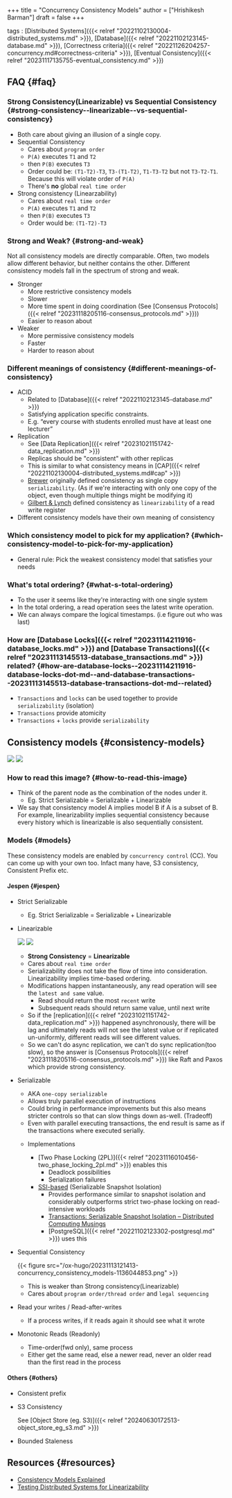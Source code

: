+++
title = "Concurrency Consistency Models"
author = ["Hrishikesh Barman"]
draft = false
+++

tags
: [Distributed Systems]({{< relref "20221102130004-distributed_systems.md" >}}), [Database]({{< relref "20221102123145-database.md" >}}), [Correctness criteria]({{< relref "20221126204257-concurrency.md#correctness-criteria" >}}), [Eventual Consistency]({{< relref "20231117135755-eventual_consistency.md" >}})


## FAQ {#faq}


### Strong Consistency(Linearizable) vs Sequential Consistency {#strong-consistency--linearizable--vs-sequential-consistency}

-   Both care about giving an illusion of a single copy.
-   Sequential Consistency
    -   Cares about `program order`
    -   `P(A)` executes `T1` and `T2`
    -   then `P(B)` executes `T3`
    -   Order could be: `(T1-T2)-T3`, `T3-(T1-T2)`, `T1-T3-T2` but not `T3-T2-T1`. Because this will violate order of `P(A)`
    -   There's **no** global `real time order`
-   Strong consistency (Linearzability)
    -   Cares about `real time order`
    -   `P(A)` executes `T1` and `T2`
    -   then `P(B)` executes `T3`
    -   Order would be: `(T1-T2)-T3`


### Strong and Weak? {#strong-and-weak}

Not all consistency models are directly comparable. Often, two models allow different behavior, but neither contains the other. Different consistency models fall in the spectrum of strong and weak.

-   Stronger
    -   More restrictive consistency models
    -   Slower
    -   More time spent in doing coordination (See [Consensus Protocols]({{< relref "20231118205116-consensus_protocols.md" >}}))
    -   Easier to reason about
-   Weaker
    -   More permissive consistency models
    -   Faster
    -   Harder to reason about


### Different meanings of consistency {#different-meanings-of-consistency}

-   ACID
    -   Related to [Database]({{< relref "20221102123145-database.md" >}})
    -   Satisfying application specific constraints.
    -   E.g. “every course with students enrolled must have at least one lecturer”
-   Replication
    -   See [Data Replication]({{< relref "20231021151742-data_replication.md" >}})
    -   Replicas should be "consistent" with other replicas
    -   This is similar to what consistency means in [CAP]({{< relref "20221102130004-distributed_systems.md#cap" >}})
    -   [Brewer](https://citeseerx.ist.psu.edu/viewdoc/download?doi=10.1.1.24.3690) originally defined consistency as single copy `serializability`. (As if we're interacting with only one copy of the object, even though multiple things might be modifying it)
    -   [Gilbert &amp; Lynch](https://users.ece.cmu.edu/~adrian/731-sp04/readings/GL-cap.pdf) defined consistency as `linearizability` of a read write register
-   Different consistency models have their own meaning of consistency


### Which consistency model to pick for my application? {#which-consistency-model-to-pick-for-my-application}

-   General rule: Pick the weakest consistency model that satisfies your needs


### What's total ordering? {#what-s-total-ordering}

-   To the user it seems like they're interacting with one single system
-   In the total ordering, a read operation sees the latest write operation.
-   We can always compare the logical timestamps. (i.e figure out who was last)


### How are [Database Locks]({{< relref "20231114211916-database_locks.md" >}}) and [Database Transactions]({{< relref "20231113145513-database_transactions.md" >}}) related? {#how-are-database-locks--20231114211916-database-locks-dot-md--and-database-transactions--20231113145513-database-transactions-dot-md--related}

-   `Transactions` and `locks` can be used together to provide `serializability` (isolation)
-   `Transactions` provide atomicity
-   `Transactions` + `locks` provide `serializability`


## Consistency models {#consistency-models}

![](/ox-hugo/20231113121413-concurrency_consistency_models-1053246930.png)
![](/ox-hugo/20231113121413-concurrency_consistency_models-968724547.png)


### How to read this image? {#how-to-read-this-image}

-   Think of the parent node as the combination of the nodes under it.
    -   Eg. Strict Serializable = Serializable + Linearizable
-   We say that consistency model A implies model B if A is a subset of B. For example, linearizability implies sequential consistency because every history which is linearizable is also sequentially consistent.


### Models {#models}

These consistency models are enabled by `concurrency control` (CC). You can come up with your own too. Infact many have, S3 consistency, Consistent Prefix etc.


#### Jespen {#jespen}

<!--list-separator-->

-  Strict Serializable

    -   Eg. Strict Serializable = Serializable + Linearizable

<!--list-separator-->

-  Linearizable

    ![](/ox-hugo/20231113121413-concurrency_consistency_models-309381389.png)
    ![](/ox-hugo/20231113121413-concurrency_consistency_models-322372086.png)

    -   **Strong Consistency** = **Linearizable**
    -   Cares about `real time order`
    -   Serializability does not take the flow of time into consideration. Linearizability implies time-based ordering.
    -   Modifications happen instantaneously, any read operation will see the `latest and same` value.
        -   Read should return the most `recent` write
        -   Subsequent reads should return same value, until next write
    -   So if the [replication]({{< relref "20231021151742-data_replication.md" >}}) happened asynchronously, there will be lag and ultimately reads will not see the latest value or if replicated un-uniformly, different reads will see different values.
    -   So we can't do async replication, we can't do sync replication(too slow), so the answer is [Consensus Protocols]({{< relref "20231118205116-consensus_protocols.md" >}}) like Raft and Paxos which provide strong consistency.

<!--list-separator-->

-  Serializable

    -   AKA `one-copy serializable`
    -   Allows truly parallel execution of instructions
    -   Could bring in performance improvements but this also means stricter controls so that can slow things down as-well. (Tradeoff)
    -   Even with parallel executing transactions, the end result is same as if the transactions where executed serially.

    <!--list-separator-->

    -  Implementations

        -   [Two Phase Locking (2PL)]({{< relref "20231116010456-two_phase_locking_2pl.md" >}}) enables this
            -   Deadlock possibilities
            -   Serialization failures
        -   [SSI-based](https://drkp.net/papers/ssi-vldb12.pdf) (Serializable Snapshot Isolation)
            -   Provides performance similar to snapshot isolation and considerably outperforms strict two-phase locking on read-intensive workloads
            -   [Transactions: Serializable Snapshot Isolation – Distributed Computing Musings](https://distributed-computing-musings.com/2022/02/transactions-serializable-snapshot-isolation/)
            -   [PostgreSQL]({{< relref "20221102123302-postgresql.md" >}}) uses this

<!--list-separator-->

-  Sequential Consistency

    {{< figure src="/ox-hugo/20231113121413-concurrency_consistency_models-1136044853.png" >}}

    -   This is weaker than Strong consistency(Linearizable)
    -   Cares about `program order/thread order` and `legal sequencing`

<!--list-separator-->

-  Read your writes / Read-after-writes

    -   If a process writes, if it reads again it should see what it wrote

<!--list-separator-->

-  Monotonic Reads (Readonly)

    -   Time-order(fwd only), same process
    -   Either get the same read, else a newer read, never an older read than the first read in the process


#### Others {#others}

<!--list-separator-->

-  Consistent prefix

<!--list-separator-->

-  S3 Consistency

    See [Object Store (eg. S3)]({{< relref "20240630172513-object_store_eg_s3.md" >}})

<!--list-separator-->

-  Bounded Staleness


## Resources {#resources}

-   [Consistency Models Explained](https://www.bodunhu.com/blog/posts/consistency-models-explained/)
-   [Testing Distributed Systems for Linearizability](https://anishathalye.com/testing-distributed-systems-for-linearizability/#user-content-fn-1)
